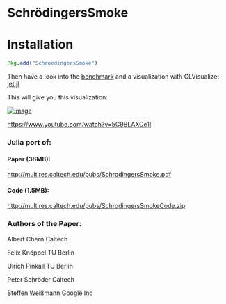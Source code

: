 # SchrödingersSmoke

# Installation

```Julia
Pkg.add("SchroedingersSmoke")
```

Then have a look into the [benchmark](https://github.com/SimonDanisch/SchroedingersSmoke.jl/blob/master/examples/benchmark.jl) and a visualization with GLVisualize: [jet.jl](https://github.com/SimonDanisch/SchroedingersSmoke.jl/blob/master/examples/jet.jl)

This will give you this visualization:

[![image](https://user-images.githubusercontent.com/1010467/33736300-6d8d18c2-db92-11e7-9d87-2cf5f1b7369d.png)](https://vimeo.com/235601956)


https://www.youtube.com/watch?v=5C9BLAXCe1I

### Julia port of:

#### Paper (38MB):
http://multires.caltech.edu/pubs/SchrodingersSmoke.pdf

#### Code (1.5MB):
http://multires.caltech.edu/pubs/SchrodingersSmokeCode.zip


### Authors of the Paper:

Albert Chern
Caltech

Felix Knöppel
TU Berlin

Ulrich Pinkall
TU Berlin

Peter Schröder
Caltech

Steffen Weißmann
Google Inc

